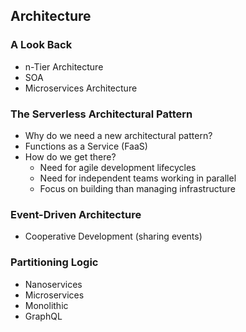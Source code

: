 ## Architecture

### A Look Back
* n-Tier Architecture
* SOA
* Microservices Architecture

### The Serverless Architectural Pattern
* Why do we need a new architectural pattern?
* Functions as a Service (FaaS)
* How do we get there?
  * Need for agile development lifecycles
  * Need for independent teams working in parallel
  * Focus on building than managing infrastructure

### Event-Driven Architecture
* Cooperative Development (sharing events) 

### Partitioning Logic
* Nanoservices
* Microservices
* Monolithic
* GraphQL
